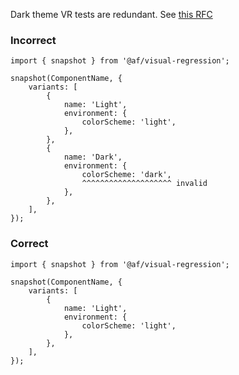 Dark theme VR tests are redundant. See
[this RFC](https://hello.atlassian.net/wiki/spaces/DST/pages/4083370233/DSTRFC-022+-+Intent+to+remove+dark+VR+tests+from+AFM)

### Incorrect

```tsx
import { snapshot } from '@af/visual-regression';

snapshot(ComponentName, {
	variants: [
		{
			name: 'Light',
			environment: {
				colorScheme: 'light',
			},
		},
		{
			name: 'Dark',
			environment: {
				colorScheme: 'dark',
				^^^^^^^^^^^^^^^^^^^^ invalid
			},
		},
	],
});

```

### Correct

```tsx
import { snapshot } from '@af/visual-regression';

snapshot(ComponentName, {
	variants: [
		{
			name: 'Light',
			environment: {
				colorScheme: 'light',
			},
		},
	],
});
```
